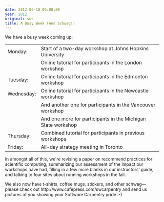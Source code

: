 ```yaml
---
date: 2012-06-18 09:00:00
year: 2012
original: swc
title: A Busy Week (And Schwag!)
---
```

<p>We have a busy week coming up:</p>
<table>
<tbody>
<tr>
<td>Monday:</td>
<td>Start of a two-day workshop at Johns Hopkins University</td>
</tr>
<tr>
<td></td>
<td>Online tutorial for participants in the London workshop</td>
</tr>
<tr>
<td>Tuesday:</td>
<td>Online tutorial for participants in the Edmonton workshop</td>
</tr>
<tr>
<td>Wednesday:</td>
<td>Online tutorial for participants in the Newcastle workshop</td>
</tr>
<tr>
<td></td>
<td>And another one for participants in the Vancouver workshop</td>
</tr>
<tr>
<td></td>
<td>And one more for participants in the Michigan State workshop</td>
</tr>
<tr>
<td>Thursday:</td>
<td>Combined tutorial for participants in previous workshops</td>
</tr>
<tr>
<td>Friday:</td>
<td>All-day strategy meeting in Toronto</td>
</tr>
</tbody>
</table>
<p>In amongst all of this, we're revising a paper on recommend practices for scientific computing, summarizing our assessment of the impact our workshops have had, filling in a few more blanks in our instructors' guide, and talking to four sites about running workshops in the fall.</p>
<p>We also now have t-shirts, coffee mugs, stickers, and other schwag&mdash;please check out http://www.cafepress.com/swcarpentry and send us pictures of you showing your Software Carpentry pride :-)</p>
